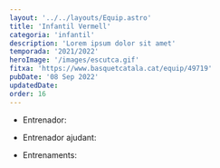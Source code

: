 ```yaml
---
layout: '../../layouts/Equip.astro'
title: 'Infantil Vermell'
categoria: 'infantil'
description: 'Lorem ipsum dolor sit amet'
temporada: '2021/2022'
heroImage: '/images/escutca.gif'
fitxa: 'https://www.basquetcatala.cat/equip/49719'
pubDate: '08 Sep 2022'
updatedDate:
order: 16
---
```


- Entrenador:

- Entrenador ajudant:

- Entrenaments:
